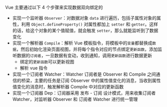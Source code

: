 Vue 主要通过以下 4 个步骤来实现数据双向绑定的

- 实现一个监听器 `Observer`：对数据对象 `data` 进行遍历，包括子属性对象的属性，利用 `Object.defineProperty()` 对属性都加上 `setter` 和 `getter`。这样的话，给这个对象的某个值赋值，就会触发 `setter`，那么就能监听到了数据变化
- 实现一个解析器 `Compile`：解析 Vue 模板指令，将模板中的`变量`都替换成`数据`，然后初始化渲染页面视图，并将每个指令对应的节点绑定`更新函数`，添加监听数据的`订阅者`，一旦数据有变动，收到通知，调用`更新函数`进行数据更新
  - 绑定的`更新函数`可以更新视图
  - 解析 vue 指令
- 实现一个订阅者 Watcher：Watcher 订阅者是 Observer 和 Compile 之间通信的桥梁，主要的任务是订阅 Observer 中的属性值变化的消息，当收到属性值变化的消息时，触发解析器 Compile 中对应的更新函数
- 实现一个订阅器 Dep：订阅器采用 发布 - 订阅 设计模式，用来收集订阅者 Watcher，对监听器 Observer 和 订阅者 Watcher 进行统一管理